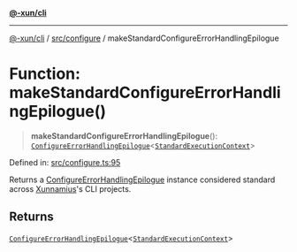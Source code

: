 [**@-xun/cli**](../../../README.md)

***

[@-xun/cli](../../../README.md) / [src/configure](../README.md) / makeStandardConfigureErrorHandlingEpilogue

# Function: makeStandardConfigureErrorHandlingEpilogue()

> **makeStandardConfigureErrorHandlingEpilogue**(): [`ConfigureErrorHandlingEpilogue`](../../type-aliases/ConfigureErrorHandlingEpilogue.md)\<[`StandardExecutionContext`](../../extensions/type-aliases/StandardExecutionContext.md)\>

Defined in: [src/configure.ts:95](https://github.com/Xunnamius/cli-utils/blob/c0def9bfc356e611437328d29969b8140f590f52/src/configure.ts#L95)

Returns a [ConfigureErrorHandlingEpilogue](../../type-aliases/ConfigureErrorHandlingEpilogue.md) instance considered standard
across [Xunnamius](https://github.com/Xunnamius)'s CLI projects.

## Returns

[`ConfigureErrorHandlingEpilogue`](../../type-aliases/ConfigureErrorHandlingEpilogue.md)\<[`StandardExecutionContext`](../../extensions/type-aliases/StandardExecutionContext.md)\>

